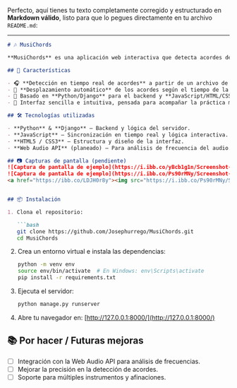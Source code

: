 Perfecto, aquí tienes tu texto completamente corregido y estructurado en **Markdown válido**, listo para que lo pegues directamente en tu archivo `README.md`:

---

````markdown
# 🎶 MusiChords

**MusiChords** es una aplicación web interactiva que detecta acordes de una canción en tiempo real y desplaza automáticamente la hoja de acordes sincronizada con la reproducción del audio. Diseñada para músicos, estudiantes y aficionados que desean practicar y tocar mientras siguen los acordes en pantalla.

## 🚀 Características

- 🎧 **Detección en tiempo real de acordes** a partir de un archivo de audio.
- 📜 **Desplazamiento automático** de los acordes según el tiempo de la canción.
- 🧠 Basado en **Python/Django** para el backend y **JavaScript/HTML/CSS** para el frontend.
- 🎵 Interfaz sencilla e intuitiva, pensada para acompañar la práctica musical.

## 🛠 Tecnologías utilizadas

- **Python** & **Django** – Backend y lógica del servidor.
- **JavaScript** – Sincronización en tiempo real y lógica interactiva.
- **HTML5 / CSS3** – Estructura y diseño de la interfaz.
- **Web Audio API** (planeado) – Para análisis de frecuencia del audio.

## 📷 Capturas de pantalla (pendiente)
![Captura de pantalla de ejemplo](https://i.ibb.co/yBcb1g1n/Screenshot-28-5-2025-17213-127-0-0-1.jpg)
![Captura de pantalla de ejemplo](https://i.ibb.co/Ps90rMNy/Screenshot-28-5-2025-17822-127-0-0-1.jpg)
<a href="https://ibb.co/LDJH0r8y"><img src="https://i.ibb.co/Ps90rMNy/Screenshot-28-5-2025-17822-127-0-0-1.jpg" alt="Screenshot-28-5-2025-17822-127-0-0-1" border="0" /></a>


## 📦 Instalación

1. Clona el repositorio:

   ```bash
   git clone https://github.com/Josephurrego/MusiChords.git
   cd MusiChords
````

2. Crea un entorno virtual e instala las dependencias:

   ```bash
   python -m venv env
   source env/bin/activate  # En Windows: env\Scripts\activate
   pip install -r requirements.txt
   ```

3. Ejecuta el servidor:

   ```bash
   python manage.py runserver
   ```

4. Abre tu navegador en: [http://127.0.0.1:8000/](http://127.0.0.1:8000/)

## 📚 Por hacer / Futuras mejoras

* [ ] Integración con la Web Audio API para análisis de frecuencias.
* [ ] Mejorar la precisión en la detección de acordes.
* [ ] Soporte para múltiples instrumentos y afinaciones.
